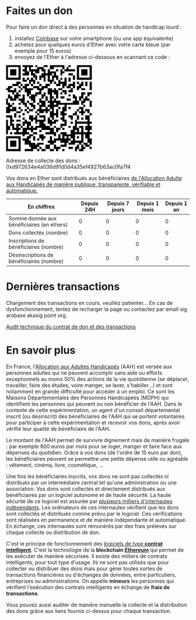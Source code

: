 # Faites un don

Pour faire un don direct à des personnes en situation de handicap lourd :

1. installez [Coinbase](https://www.coinbase.com/mobile?locale=fr) sur votre smartphone (ou une app équivalente)
2. achetez pour quelques euros d'Ether avec votre carte bleue (par exemple pour 15 euros)
3. envoyez de l'Ether à l'adresse ci-dessous en scannant ce code :

![QR code du contrat de don](/contract_qr_code.png)

Adresse de collecte des dons : 0xd972634e4a036d91d0d4a35ef4927b63ac0fa7f4

Vos dons en Ether sont distribués aux bénéficiaires [de l'Allocation Adulte aux Handicapés de manière publique, transparente, vérifiable et automatique.](#more)

**En chiffres** | Depuis 24H | Depuis 7 jours | Depuis 1 mois | Depuis 1 an
--- | --- | --- | --- | ---
Somme donnée aux bénéficiaires (en ethers) | 0 | 0 | 0 | 0
Dons collectés (nombre) | 0 | 0 | 0 | 0
Inscriptions de bénéficiaires (nombre) | 0 | 0 | 0 | 0
Désinscriptions de bénéficiaires (nombre) | 0 | 0 | 0 | 0

# Dernières transactions

<div id="transactions">

Chargement des transactions en cours, veuillez patienter...
En cas de dysfonctionnement, tentez de recharger la page ou contactez par email sig arobase akasig point org.

</div>

[Audit technique du contrat de don et des transactions](https://etherscan.io/address/0xd972634e4a036d91d0d4a35ef4927b63ac0fa7f4)

<a name="more"></a>
# En savoir plus

En France, l'[Allocation aux Adultes Handicapés](https://fr.wikipedia.org/wiki/Allocation_aux_adultes_handicap%C3%A9s) (AAH) est versée aux personnes adultes qui ne peuvent accomplir sans aide ou efforts exceptionnels au moins 50% des actions de la vie quotidienne (se déplacer, travailler, faire des études, voire manger, se laver, s'habiller...) et sont notamment en grande difficulté pour accéder à un emploi. Ce sont les Maisons Départementales des Personnes Handicapées (MDPH) qui identifient les personnes qui peuvent ou non bénéficier de l'AAH. Dans le contexte de cette expérimentation, un agent d'un conseil départemental inscrit (ou désinscrit) des bénéficiaires de l'AAH qui se portent volontaires pour participer à cette expérimentation et recevoir vos dons, après avoir vérifié leur qualité de bénéficiaire de l'AAH.

Le montant de l'AAH permet de survivre dignement mais de manière frugale : par exemple 800 euros par mois pour se loger, manger et faire face aux dépenses du quotidien. Grâce à vos dons (de l'ordre de 15 euro par don), les bénéficiaires peuvent se permettre une petite dépense utile ou agréable : vêtement, cinéma, livre, cosmétique, ...

Une fois les bénéficiaires inscrits, vos dons ne sont pas collectés ni distribués par un intermédiaire central tel qu'une administration ou une association. Vos dons sont collectés et directement distribués aux bénéficiaires par un logiciel autonome et de haute sécurité. La haute sécurité de ce logiciel est assurée par [plusieurs milliers d'internautes indépendants](https://www.ethernodes.org/network/1). Les ordinateurs de ces internautes vérifient que les dons sont collectés et distribués comme prévu par le logiciel. Ces vérifications sont réalisées en permanence et de manière indépendante et automatique. En échange, ces internautes sont rémunérés par des frais prélevés sur chaque collecte ou distribution de don.

C'est le principe de fonctionnement des [logiciels de type **contrat intelligent**](https://fr.wikipedia.org/wiki/Contrat_intelligent). C'est la technologie de la **blockchain [Ethereum](https://www.ethereum.org/)** qui permet de les exécuter de manière sécurisée. Il existe des milliers de contrats intelligents, pour tout type d'usage. Ils ne sont pas utilisés que pour collecter ou distribuer des dons mais pour gérer toutes sortes de transactions financières ou d'échanges de données, entre particuliers, entreprises ou administrations. On appelle **mineurs** les personnes qui vérifient l'exécution des contrats intelligents en échange de **frais de transactions**.

Vous pouvez aussi auditer de manière manuelle la collecte et la distribution des dons grâce aux liens fournis ci-dessus pour chaque transaction.


<script src="https://code.jquery.com/jquery-3.3.1.min.js"></script>
<script>
    var etherscanAPIKeyToken = "MyApiKeyToken";
    var contract_address = "0xd972634e4a036d91d0d4a35ef4927b63ac0fa7f4";
    var balance_request = "module=account&action=balance&address="
        + contract_address
        + "&tag=latest";
    var relative_url_of_transactions_request = "module=account&action=txlist&address="
        + contract_address
        + "&startblock=0&endblock=99999999&page=1&offset=10&sort=asc"
    var absolute_url_of_transactions_request = "https://api.etherscan.io/api?"
        + relative_url_of_transactions_request
        + "&apikey="
        + etherscanAPIKeyToken;
    $.getJSON( absolute_url_of_transactions_request )
        .done( function(data) {
            console.log( "done", data );
            // we got incoming transactions, let's get outgoing transactions too
            // sort them by timestamp
            var transactions = data.result.sort( function(t1, t2) { return t2.timeStamp - t1.timeStamp; } );
            var html = '<ul>';
            transactions.forEach(function(item, index, array) {
                console.log(item, index);
                var newDate = new Date();
                newDate.setTime(item.timeStamp*1000);
                var dateString = newDate.toISOString();
                var event = item.input.substring(0,10);
                switch(event) {
                    case '0x':
                        var value = Number.parseFloat(item.value / Math.pow(10,18)).toFixed(4);
                        event = "Réception d'un don de " + value + " ETH";
                        break;
                    case '0x6b9f96ea':
                        event = "Distribution des dons";
                        break;
                    case '0xcdd8b2b2':
                        var beneficiary = item.input.substring(34,38) + '...';
                        event = "Inscription du bénéficiaire #" + beneficiary;
                        break;
                    case '0x71d0028d':
                        var beneficiary = item.input.substring(34,38) + '...';
                        event = "Désinscription du bénéficiaire #" + beneficiary;
                        break;
                    case '0x60606040':
                        event = "Initialisation du contrat";
                        break;
                    default:
                        event = item.input;
                };
                var gas_price = Number.parseFloat(item.gasPrice);
                var gas_used = Number.parseFloat(item.gasUsed);
                var transaction_fee = gas_price * gas_used / Math.pow(10,18);
                transaction_fee = transaction_fee.toPrecision(3);
                html += '<li><a href="https://etherscan.io/tx/' + item.hash + '">' +
                    event +
                    ' (' + dateString.substring(0,10) +
                    ' à ' + dateString.substring(11,19) +
                    '), frais de ' + transaction_fee +
                    ' ETH</a></li>';
                });
                html += '</ul>';
                $('#transactions').html(html);
        } )
        .fail( function(error) { console.log( "fail", error ); } )
        .always( function() { console.log( "always" ); } );
</script>
